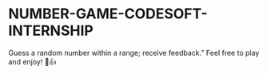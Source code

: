 # NUMBER-GAME-CODESOFT-INTERNSHIP
Guess a random number within a range; receive feedback.”  Feel free to play and enjoy! 🎲👍
